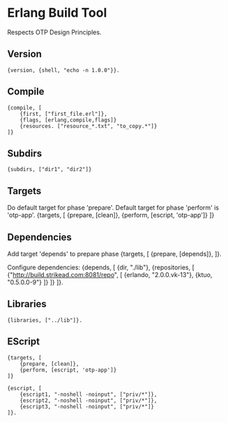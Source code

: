 Erlang Build Tool
=================
Respects OTP Design Principles.

Version
-------
    {version, {shell, "echo -n 1.0.0"}}.

Compile
-------
    {compile, [
        {first, ["first_file.erl"]},
        {flags, [erlang,compile,flags]}
        {resources. ["resource_*.txt", "to_copy.*"]}
    ]}

Subdirs
-------
    {subdirs, ["dir1", "dir2"]}

Targets
-------
Do default target for phase 'prepare'. Default target for phase 'perform'
is 'otp-app'.
    {targets, [
        {prepare, [clean]},
        {perform, [escript, 'otp-app']}
    ]}

Dependencies
------------
Add target 'depends' to prepare phase
    {targets, [
        {prepare, [depends]},
    ]}.

Configure dependencies:
    {depends, [
        {dir, "./lib"},
        {repositories, [
            {"http://build.strikead.com:8081/repo", [
                {erlando, "2.0.0.vk-13"},
                {ktuo, "0.5.0.0-9"}
            ]}
        ]}
    ]}.

Libraries
---------
    {libraries, ["../lib"]}.

EScript
-------
    {targets, [
        {prepare, [clean]},
        {perform, [escript, 'otp-app']}
    ]}

    {escript, [
        {escript1, "-noshell -noinput", ["priv/*"]},
        {escript2, "-noshell -noinput", ["priv/*"]},
        {escript3, "-noshell -noinput", ["priv/*"]}
    ]}.

